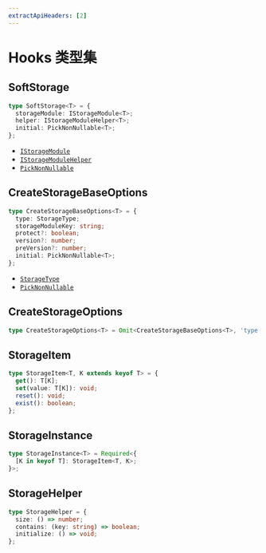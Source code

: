 ```yaml
---
extractApiHeaders: [2]
---
```


# Hooks 类型集

## SoftStorage

<CodeScroll>

```ts
type SoftStorage<T> = {
  storageModule: IStorageModule<T>;
  helper: IStorageModuleHelper<T>;
  initial: PickNonNullable<T>;
};
```

</CodeScroll>

<ReferencedTypes>

- [`IStorageModule`](core.html#istoragemodule)
- [`IStorageModuleHelper`](core.html#istoragemodulehelper)
- [`PickNonNullable`](shared.html#picknonnullable)

</ReferencedTypes>

## CreateStorageBaseOptions

<CodeScroll>

```ts
type CreateStorageBaseOptions<T> = {
  type: StorageType;
  storageModuleKey: string;
  protect?: boolean;
  version?: number;
  preVersion?: number;
  initial: PickNonNullable<T>;
};
```

</CodeScroll>

<ReferencedTypes>

- [`StorageType`](core.html#storagetype)
- [`PickNonNullable`](shared.html#picknonnullable)

</ReferencedTypes>

## CreateStorageOptions

<CodeScroll>

```ts
type CreateStorageOptions<T> = Omit<CreateStorageBaseOptions<T>, 'type'>;
```

</CodeScroll>

<Divider />

## StorageItem

<CodeScroll>

```ts
type StorageItem<T, K extends keyof T> = {
  get(): T[K];
  set(value: T[K]): void;
  reset(): void;
  exist(): boolean;
};
```

</CodeScroll>

## StorageInstance

<CodeScroll>

```ts
type StorageInstance<T> = Required<{
  [K in keyof T]: StorageItem<T, K>;
}>;
```

</CodeScroll>

<Divider />

## StorageHelper

<CodeScroll>

```ts
type StorageHelper = {
  size: () => number;
  contains: (key: string) => boolean;
  initialize: () => void;
};
```

</CodeScroll>
